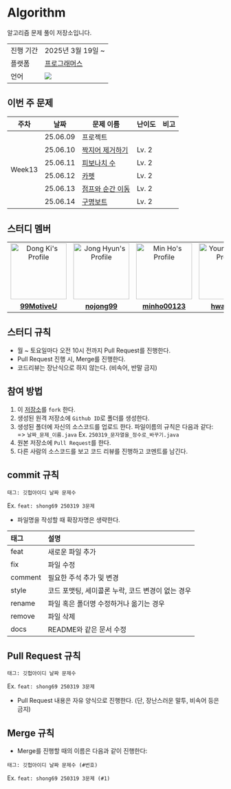 # Algorithm

알고리즘 문제 풀이 저장소입니다.

<table>
	<tr>
		<td>진행 기간</td>
		<td>2025년 3월 19일 ~ </td>
	</tr>
	<tr>
		<td>플랫폼</td>
		<td><a href="https://school.programmers.co.kr/learn/challenges"/>프로그래머스</td>
	</tr>
	<tr>
		<td>언어</td>
		<td><img src="https://img.shields.io/badge/Java-007396?style=flat-square&logo=Java&logoColor=white" /></td>
	</tr>
</table>

## 이번 주 문제

<table>
  <thead>
    <tr>
      <th>주차</th>
      <th>날짜</th>
      <th>문제 이름</th>
      <th>난이도</th>
      <th>비고</th>
    </tr>
  </thead>
  <tbody>
    <tr>
      <td rowspan="7">Week13</td>
    </tr>
    <tr>
      <td>25.06.09</td>
      <td>프로젝트</td>
      <td></td>
      <td></td>
    </tr>
    <tr>
      <td>25.06.10</td>
      <td><a href="https://school.programmers.co.kr/learn/courses/30/lessons/12973">짝지어 제거하기</a></td>
      <td>Lv. 2</td>
      <td></td>
    </tr>
    <tr>
      <td>25.06.11</td>
      <td><a href="https://school.programmers.co.kr/learn/courses/30/lessons/12945">피보나치 수</a></td>
      <td>Lv. 2</td>
      <td></td>
    </tr>
    <tr>
      <td>25.06.12</td>
      <td><a href="https://school.programmers.co.kr/learn/courses/30/lessons/42842">카펫</a></td>
      <td>Lv. 2</td>
      <td></td>
    </tr>
    <tr>
      <td>25.06.13</td>
      <td><a href="https://school.programmers.co.kr/learn/courses/30/lessons/12980">점프와 순간 이동</a></td>
      <td>Lv. 2</td>
      <td></td>
    </tr>
    <tr>
      <td>25.06.14</td>
      <td><a href="https://school.programmers.co.kr/learn/courses/30/lessons/42885">구명보트</a></td>
      <td>Lv. 2</td>
      <td></td>
    </tr>
  </tbody>
</table>

## 스터디 멤버

<table>
	<tr>
		<td align="center"><a href="https://github.com/99MotiveU" /><img src="https://avatars.githubusercontent.com/99MotiveU" width="130px;" alt="Dong Ki's Profile"/></td>
		<td align="center"><a href="https://github.com/nojong99" /><img src="https://avatars.githubusercontent.com/nojong99" width="130px;" alt="Jong Hyun's Profile"/></td>
		<td align="center"><a href="https://github.com/minho00123" /><img src="https://avatars.githubusercontent.com/minho00123" width="130px;" alt="Min Ho's Profile"/></td>
		<td align="center"><a href="https://github.com/hwa3845" /><img src="https://avatars.githubusercontent.com/hwa3845" width="130px;" alt="Young Hwa's Profile"/></td>
		<td align="center"><a href="https://github.com/shong69" /><img src="https://avatars.githubusercontent.com/shong69" width="130px;" alt="So Young's Profile"/></td>
		<td align="center"><a href="https://github.com/HBinAhn" /><img src="https://avatars.githubusercontent.com/HBinAhn" width="130px;" alt="Hye Bin's Profile"/></td>
	</tr>
	<tr>
		<td align="center"><a href="https://github.com/99MotiveU" /><b>99MotiveU</b></td>
		<td align="center"><a href="https://github.com/nojong99" /><b>nojong99</b></td>
		<td align="center"><a href="https://github.com/minho00123" /><b>minho00123</b></td>
		<td align="center"><a href="https://github.com/hwa3845" /><b>hwa3845</b></td>
		<td align="center"><a href="https://github.com/shong69" /><b>shong69</b></td>
		<td align="center"><a href="https://github.com/HBinAhn" /><b>HBinAhn</b></td>
	</tr>
</table>

## 스터디 규칙
- 월 ~ 토요일마다 오전 10시 전까지 Pull Request를 진행한다.
- Pull Request 진행 시, Merge를 진행한다.
- 코드리뷰는 장난식으로 하지 않는다. (비속어, 반말 금지)

## 참여 방법
1. 이 <a href="https://github.com/MSA-Fullstack/algorithm-study">저장소</a>를 `fork` 한다.
2. 생성된 원격 저장소에 `Github ID`로 폴더를 생성한다.
3. 생성된 폴더에 자신의 소스코드를 업로드 한다. 파일이름의 규칙은 다음과 같다: <br /> => `날짜_문제_이름.java` Ex. `250319_문자열을_정수로_바꾸기.java`
4. 원본 저장소에 `Pull Request`를 한다.
5. 다른 사람의 소스코드를 보고 코드 리뷰를 진행하고 코멘트를 남긴다.

## commit 규칙
```
태그: 깃헙아이디 날짜 문제수
```

Ex. `feat: shong69 250319 3문제`

- 파일명을 작성할 때 확장자명은 생략한다.

|태그|설명|
|:--|:--|
|feat|새로운 파일 추가|
|fix|파일 수정|
|comment|필요한 주석 추가 및 변경|
|style|코드 포맷팅, 세미콜론 누락, 코드 변경이 없는 경우|
|rename|파일 혹은 폴더명 수정하거나 옮기는 경우|
|remove|파일 삭제|
|docs|README와 같은 문서 수정|

## Pull Request 규칙
```
태그: 깃헙아이디 날짜 문제수
```

Ex. `feat: shong69 250319 3문제`

- Pull Request 내용은 자유 양식으로 진행한다. (단, 장난스러운 말투, 비속어 등은 금지)

## Merge 규칙
- Merge를 진행할 때의 이름은 다음과 같이 진행한다:
```
태그: 깃헙아이디 날짜 문제수 (#번호)
```
Ex. `feat: shong69 250319 3문제 (#1)`

